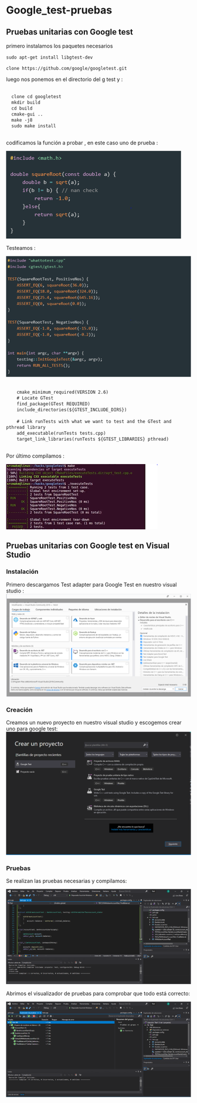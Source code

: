 # Google_test-pruebas
  ## Pruebas unitarias con Google test<br/>
  primero instalamos los paquetes necesarios 
  <pre><code>sudo apt-get install libgtest-dev </code></pre> 
  <pre><code>clone https://github.com/google/googletest.git </code></pre>  
  luego nos ponemos en el directorio del g test y :  
  <pre><code>
  clone cd googletest
  mkdir build 
  cd build
  cmake-gui ..
  make -j8 
  sudo make install  
  </code></pre>   
  
  codificamos la función a probar , en este caso uno de prueba : 
  
  ![texto cualquiera por si no carga la imagen](https://github.com/JoseCcari/Google_test-pruebas/blob/main/Img/funcion.PNG) 
  
  Testeamos :
  
  ![texto cualquiera por si no carga la imagen](https://github.com/JoseCcari/Google_test-pruebas/blob/main/Img/pruebas.PNG) 
  
  <pre><code>
    cmake_minimum_required(VERSION 2.6)
    # Locate GTest
    find_package(GTest REQUIRED)
    include_directories(${GTEST_INCLUDE_DIRS})

    # Link runTests with what we want to test and the GTest and pthread library
    add_executable(runTests tests.cpp)
    target_link_libraries(runTests ${GTEST_LIBRARIES} pthread)
  </code></pre>  
  
  Por último compilamos :
  
  ![texto cualquiera por si no carga la imagen](https://github.com/JoseCcari/Google_test-pruebas/blob/main/Img/Prueba.PNG) 
  
  
  ## Pruebas unitarias con Google test en Visual Studio 
  
  ### Instalación
  Primero descargamos Test adapter para Google Test en nuestro visual studio :
  ![texto cualquiera por si no carga la imagen](https://github.com/JoseCcari/Google_test-pruebas/blob/main/Img/test1.PNG)
  ### Creación 
  Creamos un nuevo proyecto en nuestro visual studio y escogemos crear uno para google test:
  ![texto cualquiera por si no carga la imagen](https://github.com/JoseCcari/Google_test-pruebas/blob/main/Img/test2.PNG)  
  ### Pruebas 
  Se realizan las pruebas necesarias y compilamos: 
  
  ![texto cualquiera por si no carga la imagen](https://github.com/JoseCcari/Google_test-pruebas/blob/main/Img/test3.PNG)  
  
  Abrimos el visualizador de pruebas para comprobar que todo está correcto:  
  
  ![texto cualquiera por si no carga la imagen](https://github.com/JoseCcari/Google_test-pruebas/blob/main/Img/test4.PNG)  
 

  
